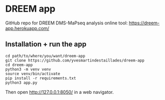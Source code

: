 # DREEM app

GitHub repo for DREEM DMS-MaPseq analysis online tool: https://dreem-app.herokuapp.com/


## Installation + run the app

```
cd path/to/where/you/want/dreem-app
git clone https://github.com/yvesmartindestaillades/dreem-app
cd dreem-app
python3 -m venv venv
source venv/bin/activate
pip install -r requirements.txt
python3 app.py
```

Then open http://127.0.0.1:8050/ in a web navigator.
